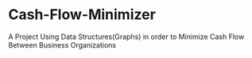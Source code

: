 # Cash-Flow-Minimizer
A Project Using Data Structures(Graphs) in order to Minimize Cash Flow Between Business Organizations
